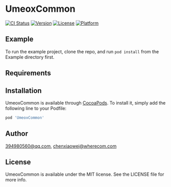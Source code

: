 # UmeoxCommon

[![CI Status](https://img.shields.io/travis/394980560@qq.com/UmeoxCommon.svg?style=flat)](https://travis-ci.org/394980560@qq.com/UmeoxCommon)
[![Version](https://img.shields.io/cocoapods/v/UmeoxCommon.svg?style=flat)](https://cocoapods.org/pods/UmeoxCommon)
[![License](https://img.shields.io/cocoapods/l/UmeoxCommon.svg?style=flat)](https://cocoapods.org/pods/UmeoxCommon)
[![Platform](https://img.shields.io/cocoapods/p/UmeoxCommon.svg?style=flat)](https://cocoapods.org/pods/UmeoxCommon)

## Example

To run the example project, clone the repo, and run `pod install` from the Example directory first.

## Requirements

## Installation

UmeoxCommon is available through [CocoaPods](https://cocoapods.org). To install
it, simply add the following line to your Podfile:

```ruby
pod 'UmeoxCommon'
```

## Author

394980560@qq.com, chenxiaowei@wherecom.com

## License

UmeoxCommon is available under the MIT license. See the LICENSE file for more info.
